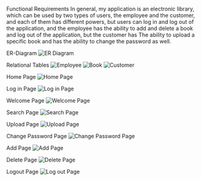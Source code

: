 Functional Requirements
In general, my application is an electronic library, which can be used by two types of users, the employee and the customer, and each of
them has different powers, but users can log in and log out of the application, and the employee has the ability to add and delete a book 
and log out of the application, but the customer has The ability to upload a specific book and has the ability to change the password as well.



ER-Diagram
![ER Diagram](Images/ER-Diagram.png)




Relational Tables
![Employee](Images/Employee.png)
![Book](Images/Book.png)
![Customer](Images/Customer.png)



Home Page
![Home Page](Images/Home-Page.png)



Log in Page
![Log in Page](Images/Login-Page.png)



Welcome Page
![Welcome Page](Images/Welcome-Page.png)



Search Page
![Search Page](Images/Search-Page.png)



Upload Page
![Upload Page](Images/Upload-Page.png)



Change Password Page
![Change Password Page](Images/Change-Password-Page.png)



Add Page
![Add Page](Images/Add-Page.png)




Delete Page
![Delete Page](Images/Delete-Page.png)




Logout Page
![Log out Page](Images/Logout-Page.png)
